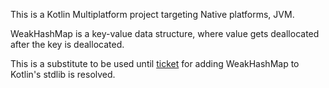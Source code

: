 This is a Kotlin Multiplatform project targeting Native platforms, JVM.

WeakHashMap is a key-value data structure, where value gets deallocated after the key is deallocated.

This is a substitute to be used until [ticket](https://youtrack.jetbrains.com/issue/KT-48075) for
adding WeakHashMap to Kotlin's stdlib is resolved.